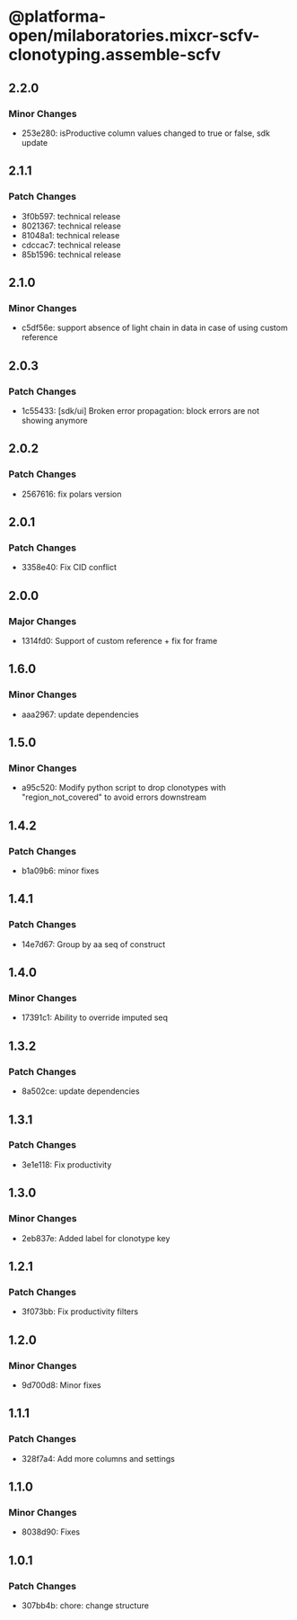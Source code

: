 # @platforma-open/milaboratories.mixcr-scfv-clonotyping.assemble-scfv

## 2.2.0

### Minor Changes

- 253e280: isProductive column values changed to true or false, sdk update

## 2.1.1

### Patch Changes

- 3f0b597: technical release
- 8021367: technical release
- 81048a1: technical release
- cdccac7: technical release
- 85b1596: technical release

## 2.1.0

### Minor Changes

- c5df56e: support absence of light chain in data in case of using custom reference

## 2.0.3

### Patch Changes

- 1c55433: [sdk/ui] Broken error propagation: block errors are not showing anymore

## 2.0.2

### Patch Changes

- 2567616: fix polars version

## 2.0.1

### Patch Changes

- 3358e40: Fix CID conflict

## 2.0.0

### Major Changes

- 1314fd0: Support of custom reference + fix for frame

## 1.6.0

### Minor Changes

- aaa2967: update dependencies

## 1.5.0

### Minor Changes

- a95c520: Modify python script to drop clonotypes with "region_not_covered" to avoid errors downstream

## 1.4.2

### Patch Changes

- b1a09b6: minor fixes

## 1.4.1

### Patch Changes

- 14e7d67: Group by aa seq of construct

## 1.4.0

### Minor Changes

- 17391c1: Ability to override imputed seq

## 1.3.2

### Patch Changes

- 8a502ce: update dependencies

## 1.3.1

### Patch Changes

- 3e1e118: Fix productivity

## 1.3.0

### Minor Changes

- 2eb837e: Added label for clonotype key

## 1.2.1

### Patch Changes

- 3f073bb: Fix productivity filters

## 1.2.0

### Minor Changes

- 9d700d8: Minor fixes

## 1.1.1

### Patch Changes

- 328f7a4: Add more columns and settings

## 1.1.0

### Minor Changes

- 8038d90: Fixes

## 1.0.1

### Patch Changes

- 307bb4b: chore: change structure
